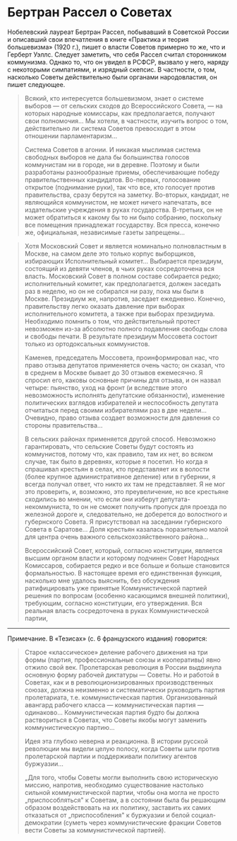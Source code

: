 # Бертран Рассел о Советах

Нобелевский лауреат Бертран Рассел, побывавший в Советской России и описавший свои впечатления в книге «Практика и теория большевизма» (1920 г.), пишет о власти Советов примерно то же, что и Герберт Уэллс. Следует заметить, что себя Рассел считал  сторонником коммунизма. Однако то, что он увидел в РСФСР, вызвало у него, наряду с некоторыми симпатиями, и изрядный скепсис. В частности, о том, насколько Советы действительно были органами народовластия, он пишет следующее.

> Всякий, кто интересуется большевизмом, знает о системе выборов — от сельских сходов до Всероссийского Совета, — на которых народные комиссары,  как предполагается, получают свои полномочия... Мы хотели, в частности, изучить вопрос о том, действительно ли система Советов превосходит в этом отношении парламентаризм…
> 
> Система Советов в агонии. И никакая мыслимая система свободных выборов не дала бы большинства голосов коммунистам ни в городе, ни в деревне. Поэтому и были разработаны разнообразные приемы, обеспечивающие победу правительственных кандидатов. Во-первых, голосование открытое (поднимание руки), так что все, кто голосует против правительства, сразу берутся на заметку. Во-вторых, кандидат, не являющийся коммунистом, не может ничего напечатать, все издательские учреждения в руках государства. В-третьих, он не может обратиться к какому бы то ни было собранию, поскольку все помещения принадлежат государству. Вся пресса, конечно же, официальная, независимые газеты запрещены…

> Хотя Московский Совет и является номинально полновластным в Москве, на самом деле это только корпус выборщиков, избирающих Исполнительный комитет... Выбирается президиум, состоящий из девяти членов, в чьих руках сосредоточена вся власть. Московский Совет в полном составе собирается редко; исполнительный комитет, как предполагается, должен заседать раз в неделю, но он не собирался ни разу, пока мы были в Москве. Президиум же,
напротив, заседает ежедневно. Конечно, правительству легко оказать давление при выборах исполнительного комитета, а также при выборах президиума. Необходимо помнить о том, что действительный протест невозможен из-за абсолютно полного подавления свободы слова и свободы печати. В
результате президиум Моссовета состоит только из ортодоксальных коммунистов.
>
> Каменев, председатель Моссовета, проинформировал нас, что право отзыва депутатов применяется очень часто; он сказал, что в среднем в Москве бывает до 30 отзывов ежемесячно. Я спросил его, каковы основные причины для отзыва, и он назвал четыре: пьянство, уход на фронт (и вследствие этого невозможность исполнять депутатские обязанности), изменение политических взглядов избирателей и неспособность депутата отчитаться перед своими избирателями раз в две недели... Очевидно, право отзыва создает возможности для давления со стороны правительства…
>
> В сельских районах применяется другой способ. Невозможно гарантировать, что сельские Советы будут состоять из коммунистов, потому что, как правило, там их нет, во всяком случае, так было в деревнях, которые я посетил. Но когда я спрашивал крестьян в селах, кто представляет их в волости (более крупное административное деление) или в губернии, я всегда получал ответ, что никто их там не представляет. Я не мог это проверить, и, возможно, это преувеличение, но все крестьяне сходились во мнении, что если они изберут депутата-некоммуниста, то он не сможет получить пропуск для проезда по железной дороге и, следовательно, не доберется до волостного и губернского Совета. Я присутствовал на заседании губернского Совета в Саратове… Доля крестьян казалась поразительно малой для центра очень важного сельскохозяйственного района…
>
> Всероссийский Совет, который, согласно конституции, является высшим органом власти и которому подчинен Совет Народных Комиссаров, собирается редко и все больше и больше становится формальностью. В настоящее время его единственная функция, насколько мне удалось выяснить, без обсуждения ратифицировать уже принятые Коммунистической партией решения по вопросам (особенно касающимся внешней политики), требующим, согласно конституции, его утверждения. Вся реальная власть сосредоточена в руках Коммунистической партии,

* * *

Примечание. В «Тезисах» (с. 6 французского издания) говорится:

> Старое «классическое» деление рабочего движения на три формы (партия, профессиональные союзы и кооперативы) явно отжило свой век. Пролетарская революция в России выдвинула основную форму рабочей диктатуры — Советы. Но и работой в Советах, как и в революционизированных производственных союзах, должна неизменно и систематически руководить партия пролетариата, т.е. коммунистическая партия. Организованный авангард рабочего класса — коммунистическая партия — одинаково… Коммунистическая партия будто бы должна раствориться в Советах, что Советы якобы могут заменить коммунистическую партию…
>
> Идея эта глубоко неверна и реакционна. В истории русской революции мы видели целую полосу, когда Советы шли против пролетарской партии и поддерживали политику агентов буржуазии…
>
> „Для того, чтобы Советы могли выполнить свою историческую миссию, напротив, необходимо существование настолько сильной коммунистической партии, чтобы она могла не просто „приспособляться" к Советам, а в состоянии была бы решающим образом воздействовать на их политику, заставить их самих отказаться от „приспособления" к буржуазии и белой социал-демократии (суметь через коммунистические фракции Советов вести Советы за коммунистической партией).

